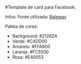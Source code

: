 #Template de card para Facebook.

Infos:
Fonte utilizada: [Raleway](https://www.google.com/fonts/specimen/Raleway)

Paleta de cores:
* Background: #21262A
* Verde: #C4DD00
* Amarelo: #FFA900
* Laranja: #FC5500
* Rosa: #E40053
